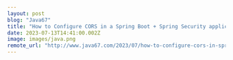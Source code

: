 ```yaml
---
layout: post
blog: "Java67"
title: "How to Configure CORS in a Spring Boot + Spring Security application"
date: 2023-07-13T14:41:00.002Z
image: images/java.png
remote_url: "http://www.java67.com/2023/07/how-to-configure-cors-in-spring-boot.html"
---
```


